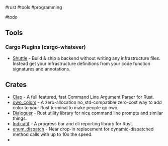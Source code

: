 #rust #tools #programming

#todo

## Tools

### Cargo Plugins (cargo-whatever)

- [Shuttle](https://www.shuttle.rs/) - Build & ship a backend without writing any infrastructure files. Instead get your infrastructure definitions from your code function signatures and annotations.

## Crates

- [Clap](https://crates.io/crates/clap) - A full featured, fast Command Line Argument Parser for Rust.
- [owo_colors](https://crates.io/crates/owo-colors) - A zero-allocation no_std-compatible zero-cost way to add color to your Rust terminal to make people go owo.
- [Dialoguer](https://crates.io/crates/dialoguer) - Rust utility library for nice command line prompts and similar things.
- [Indicatif](https://crates.io/crates/indicatif) - A progress bar and cli reporting library for Rust.
- [enum_dispatch](https://crates.io/crates/enum_dispatch) - Near drop-in replacement for dynamic-dispatched method calls with up to 10x the speed.
- 